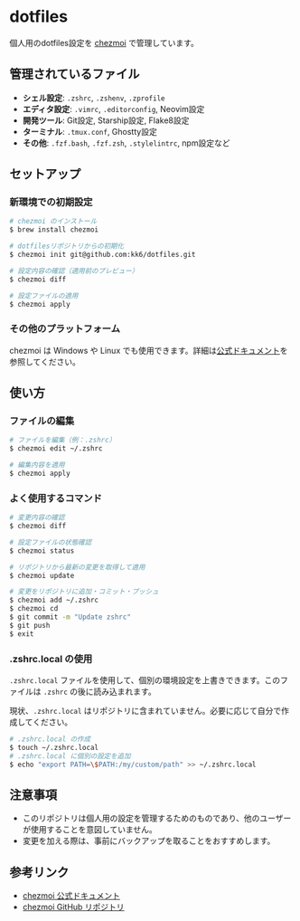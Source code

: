 # dotfiles

個人用のdotfiles設定を [chezmoi](https://github.com/twpayne/chezmoi) で管理しています。

## 管理されているファイル

- **シェル設定**: `.zshrc`, `.zshenv`, `.zprofile`
- **エディタ設定**: `.vimrc`, `.editorconfig`, Neovim設定
- **開発ツール**: Git設定, Starship設定, Flake8設定
- **ターミナル**: `.tmux.conf`, Ghostty設定
- **その他**: `.fzf.bash`, `.fzf.zsh`, `.stylelintrc`, npm設定など

## セットアップ

### 新環境での初期設定

```bash
# chezmoi のインストール
$ brew install chezmoi

# dotfilesリポジトリからの初期化
$ chezmoi init git@github.com:kk6/dotfiles.git

# 設定内容の確認（適用前のプレビュー）
$ chezmoi diff

# 設定ファイルの適用
$ chezmoi apply
```

### その他のプラットフォーム

chezmoi は Windows や Linux でも使用できます。詳細は[公式ドキュメント](https://www.chezmoi.io/install/)を参照してください。

## 使い方

### ファイルの編集

```bash
# ファイルを編集（例：.zshrc）
$ chezmoi edit ~/.zshrc

# 編集内容を適用
$ chezmoi apply
```

### よく使用するコマンド

```bash
# 変更内容の確認
$ chezmoi diff

# 設定ファイルの状態確認
$ chezmoi status

# リポジトリから最新の変更を取得して適用
$ chezmoi update

# 変更をリポジトリに追加・コミット・プッシュ
$ chezmoi add ~/.zshrc
$ chezmoi cd
$ git commit -m "Update zshrc"
$ git push
$ exit
```

### .zshrc.local の使用

`.zshrc.local` ファイルを使用して、個別の環境設定を上書きできます。このファイルは `.zshrc` の後に読み込まれます。

現状、`.zshrc.local` はリポジトリに含まれていません。必要に応じて自分で作成してください。

```bash
# .zshrc.local の作成
$ touch ~/.zshrc.local
# .zshrc.local に個別の設定を追加
$ echo "export PATH=\$PATH:/my/custom/path" >> ~/.zshrc.local
```

## 注意事項

- このリポジトリは個人用の設定を管理するためのものであり、他のユーザーが使用することを意図していません。
- 変更を加える際は、事前にバックアップを取ることをおすすめします。

## 参考リンク

- [chezmoi 公式ドキュメント](https://www.chezmoi.io/)
- [chezmoi GitHub リポジトリ](https://github.com/twpayne/chezmoi)

